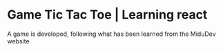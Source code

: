 # Game Tic Tac Toe | Learning react 

A game is developed, following what has been learned from the MiduDev website

